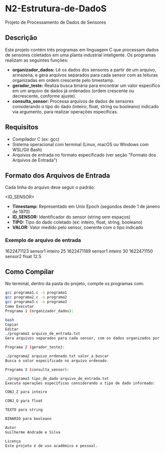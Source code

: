 # N2-Estrutura-de-DadoS  
Projeto de Processamento de Dados de Sensores

## Descrição

Este projeto contém três programas em linguagem C que processam dados de sensores coletados em uma planta industrial inteligente. Os programas realizam as seguintes funções:

- **organizador_dados:** Lê os dados dos sensores a partir de um arquivo, armazena, e gera arquivos separados para cada sensor com as leituras organizadas em ordem crescente pelo timestamp.
- **gerador_teste:** Realiza busca binária para encontrar um valor específico em um arquivo de dados já ordenados (ordem crescente ou decrescente, conforme ajuste).
- **consulta_sensor:** Processa arquivos de dados de sensores considerando o tipo do dado (inteiro, float, string ou booleano) indicado via argumento, para realizar operações específicas.

## Requisitos

- Compilador C (ex: gcc)  
- Sistema operacional com terminal (Linux, macOS ou Windows com WSL/Git Bash)  
- Arquivos de entrada no formato especificado (ver seção "Formato dos Arquivos de Entrada")

## Formato dos Arquivos de Entrada

Cada linha do arquivo deve seguir o padrão:

<Timestamp> <ID_SENSOR> <TIPO> <VALOR>

- **Timestamp:** Representado em Unix Epoch (segundos desde 1 de janeiro de 1970)  
- **ID_SENSOR:** Identificador do sensor (string sem espaços)  
- **TIPO:** Tipo do dado coletado (ex: inteiro, float, string, booleano)  
- **VALOR:** Valor medido pelo sensor, coerente com o tipo indicado  

### Exemplo de arquivo de entrada

1622471123 sensor1 inteiro 25
1622471189 sensor1 inteiro 30
1622471150 sensor2 float 12.5

## Como Compilar

No terminal, dentro da pasta do projeto, compile os programas com:

```bash
gcc programa1.c -o programa1
gcc programa2.c -o programa2
gcc programa3.c -o programa3
Como Executar
Programa 1 (organizador_dados):

bash
Copiar
Editar
./programa1 arquivo_de_entrada.txt
Gera arquivos separados para cada sensor, com os dados organizados por timestamp crescente.

Programa 2 (gerador_teste):

./programa2 arquivo_ordenado.txt valor_a_buscar
Busca o valor especificado no arquivo ordenado.

Programa 3 (consulta_sensor):

./programa3 tipo_de_dado arquivo_de_entrada.txt
Executa operações específicas considerando o tipo de dado informado:

CONJ_Z para inteiro

CONJ_Q para float

TEXTO para string

BINARIO para booleano

Autor
Guilherme Andrade e Silva

Licença
Este projeto é de uso acadêmico e pessoal.
